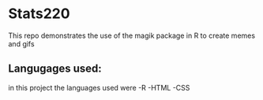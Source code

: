# Stats220
This repo demonstrates the use of the magik package in R to create memes and gifs
## Langugages used:
in this project the languages used were 
-R
-HTML
-CSS
